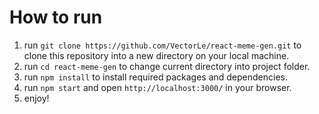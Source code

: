 # How to run
1. run `git clone https://github.com/VectorLe/react-meme-gen.git` to clone this repository into a new directory on your local machine.
2. run `cd react-meme-gen` to change current directory into project folder.
3. run `npm install` to install required packages and dependencies.
4. run `npm start` and open `http://localhost:3000/` in your browser.
5. enjoy!

